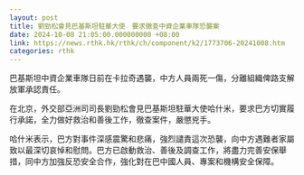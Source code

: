 ```yaml
---
layout: post
title: 劉勁松會見巴基斯坦駐華大使　要求徹查中資企業車隊恐襲案
date: 2024-10-08 21:05:00.000000000 +08:00
link: https://news.rthk.hk/rthk/ch/component/k2/1773706-20241008.htm
categories: rthk
---
```


巴基斯坦中資企業車隊日前在卡拉奇遇襲，中方人員兩死一傷，分離組織俾路支解放軍承認責任。

在北京，外交部亞洲司司長劉勁松會見巴基斯坦駐華大使哈什米，要求巴方切實履行承諾，全力做好救治和善後工作，徹查案件，嚴懲兇手。

哈什米表示，巴方對事件深感震驚和悲痛，強烈譴責這次恐襲，向中方遇難者家屬致以最深切哀悼和慰問。巴方已啟動救治、善後及調查工作，將盡力完善安保舉措，同中方加強反恐安全合作，強化對在巴中國人員、專案和機構安全保障。
